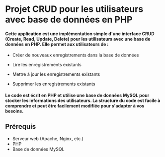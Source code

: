 
# Projet CRUD pour les utilisateurs avec base de données en PHP


#### Cette application est une implémentation simple d'une interface CRUD (Create, Read, Update, Delete) pour les utilisateurs avec une base de données en PHP. Elle permet aux utilisateurs de :

-	Créer de nouveaux enregistrements dans la base de données

-	Lire les enregistrements existants

-	Mettre à jour les enregistrements existants

- Supprimer les enregistrements existants	


#### Le code est écrit en PHP et utilise une base de données MySQL pour stocker les informations des utilisateurs. La structure du code est facile à comprendre et peut être facilement modifiée pour s'adapter à vos besoins.


## Prérequis
- Serveur web (Apache, Nginx, etc.)
- PHP
- Base de données MySQL
